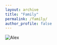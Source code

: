 ```yaml
---
layout: archive
title: "Family"
permalink: /family/
author_profile: false
---
```


![Alex](../images/5B6FD4F8-A1F1-494A-B56C-21761E073A78.jpeg=200x200)
